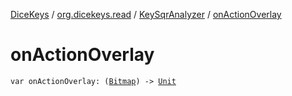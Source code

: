 [DiceKeys](../../index.md) / [org.dicekeys.read](../index.md) / [KeySqrAnalyzer](index.md) / [onActionOverlay](./on-action-overlay.md)

# onActionOverlay

`var onActionOverlay: (`[`Bitmap`](https://developer.android.com/reference/android/graphics/Bitmap.html)`) -> `[`Unit`](https://kotlinlang.org/api/latest/jvm/stdlib/kotlin/-unit/index.html)